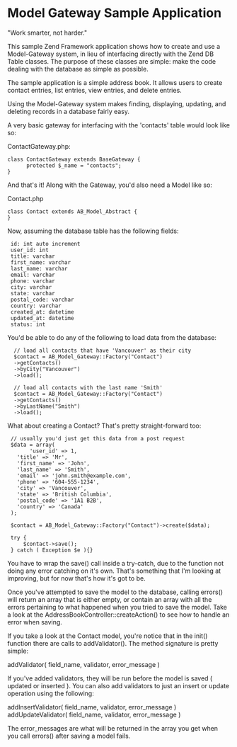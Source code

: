 Model Gateway Sample Application
====================

"Work smarter, not harder."

This sample Zend Framework application shows how to create and use a Model-Gateway system, in lieu of interfacing directly with the Zend DB Table classes. The purpose of these classes are simple: make the code dealing with the database as simple as possible.

The sample application is a simple address book. It allows users to create contact entries, list entries, view entries, and delete entries.

Using the Model-Gateway system makes finding, displaying, updating, and deleting records in a database fairly easy.

A very basic gateway for interfacing with the 'contacts' table would look like so:

ContactGateway.php:

	class ContactGateway extends BaseGateway {
	      protected $_name = "contacts";
	}

And that's it! Along with the Gateway, you'd also need a Model like so:

Contact.php

	class Contact extends AB_Model_Abstract {
	}

Now, assuming the database table has the following fields:

     id: int auto increment
     user_id: int
     title: varchar
     first_name: varchar
     last_name: varchar
     email: varchar
     phone: varchar
     city: varchar
     state: varchar
     postal_code: varchar
     country: varchar
     created_at: datetime
     updated_at: datetime
     status: int

You'd be able to do any of the following to load data from the database:

      // load all contacts that have 'Vancouver' as their city
      $contact = AB_Model_Gateway::Factory("Contact")
      ->getContacts()
      ->byCity("Vancouver")
      ->load();

      // load all contacts with the last name 'Smith'
      $contact = AB_Model_Gateway::Factory("Contact")
      ->getContacts()
      ->byLastName("Smith")
      ->load();

What about creating a Contact? That's pretty straight-forward too:

     // usually you'd just get this data from a post request
     $data = array(
     	   'user_id' => 1,
	   'title' => 'Mr',
	   'first_name' => 'John',
	   'last_name' => 'Smith',
	   'email' => 'john.smith@example.com',
	   'phone' => '604-555-1234',
	   'city' => 'Vancouver',
	   'state' => 'British Columbia',
	   'postal_code' => '1A1 B2B',
	   'country' => 'Canada'
     );

     $contact = AB_Model_Gateway::Factory("Contact")->create($data);

     try {
     	 $contact->save();
     } catch ( Exception $e ){}

You have to wrap the save() call inside a try-catch, due to the function not doing any error catching on it's own. That's something that I'm looking at improving, but for now that's how it's got to be.

Once you've attempted to save the model to the database, calling errors() will return an array that is either empty, or contain an array with all the errors pertaining to what happened when you tried to save the model. Take a look at the AddressBookController::createAction() to see how to handle an error when saving.

If you take a look at the Contact model, you're notice that in the init() function there are calls to addValidator(). The method signature is pretty simple:

   addValidator( field_name, validator, error_message )

If you've added validators, they will be run before the model is saved ( updated or inserted ). You can also add validators to just an insert or update operation using the following:

   addInsertValidator( field_name, validator, error_message )
   addUpdateValidator( field_name, validator, error_message )

The error_messages are what will be returned in the array you get when you call errors() after saving a model fails.
